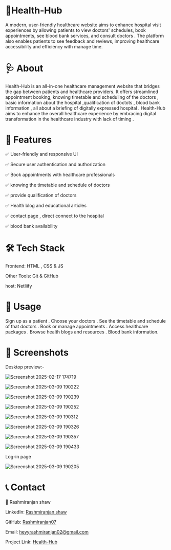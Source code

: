 # 🏥Health-Hub

A modern, user-friendly healthcare website aims to enhance hospital visit experiences by allowing patients to view doctors' schedules, book appointments, see blood bank services, and consult doctors . The platform also enables patients to see feedback and reviews, improving healthcare accessibility and efficiency with manage time.


# 🩺 About

Health-Hub is an all-in-one healthcare management website that bridges the gap between patients and healthcare providers. It offers streamlined appointment booking, knowing timetable and scheduling of the doctors , basic information about the hospital ,qualification of doctots , blood bank information , all about a briefing of digitally expressed hospital . Health-Hub aims to enhance the overall healthcare experience by embracing digital transformation in the healthcare industry with lack of timing .


# 🌟 Features

✅ User-friendly and responsive UI

✅ Secure user authentication and authorization

✅ Book appointments with healthcare professionals

✅ knowing the timetable and schedule of doctors 

✅ provide qualification of doctors 

✅ Health blog and educational articles

✅ contact page , direct connect to the hospital 

✅ blood bank availability




# 🛠 Tech Stack

Frontend:
HTML , CSS & JS

Other Tools:
Git & GitHub

host:
Netliify


# 🚀 Usage

Sign up as a patient .
Choose your doctors .
See the timetable and schedule of that doctors .
Book or manage appointments .
Access healthcare packages .
Browse health blogs and resources .
Blood bank information.



# 📸 Screenshots 

Desktop preview:-


![Screenshot 2025-02-17 174719](https://github.com/user-attachments/assets/84de5eb6-07d2-4204-ad14-eba73d4f70d5)

![Screenshot 2025-03-09 190222](https://github.com/user-attachments/assets/5897fe37-1ded-4057-8325-1da9a635bb80)

![Screenshot 2025-03-09 190239](https://github.com/user-attachments/assets/05d66594-11dd-4dfa-8823-d9287b27286c)

![Screenshot 2025-03-09 190252](https://github.com/user-attachments/assets/a29fd2f9-06f4-4145-b51e-0eab773ca165)

![Screenshot 2025-03-09 190312](https://github.com/user-attachments/assets/21f13142-d75c-42e6-8f02-16988a609634)

![Screenshot 2025-03-09 190326](https://github.com/user-attachments/assets/d8ecdb8e-f89d-4a02-91a1-6185116b7094)

![Screenshot 2025-03-09 190357](https://github.com/user-attachments/assets/3ebbfdc4-66f0-4003-ad23-35a0fc4cff50)

![Screenshot 2025-03-09 190433](https://github.com/user-attachments/assets/49396e26-988f-4ec1-9ba6-af9d995f38bd)

Log-in page 

![Screenshot 2025-03-09 190205](https://github.com/user-attachments/assets/4ec185c8-7743-4ec8-9484-04ee18311651)

# 📞 Contact

👤 Rashmiranjan shaw

LinkedIn: [Rashmiranjan shaw](https://www.linkedin.com/in/rashmiranjan-shaw-8333a532a/)

GitHub: [Rashmiranjan07](https://github.com/Rashmiranjan07)

Email: heyyrashmiranjan02@gmail.com

Project Link: [Health-Hub](https://dancing-sprinkles-1703e2.netlify.app/)
